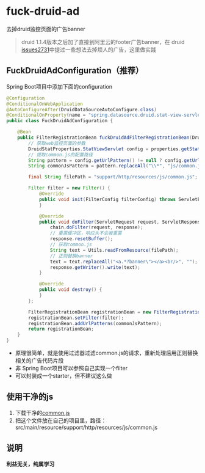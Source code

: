 # fuck-druid-ad
去掉druid监控页面的广告banner

> druid 1.1.4版本之后加了直接到阿里云的footer广告banner，在 druid [issues2731](https://github.com/alibaba/druid/issues/2731#issuecomment-428277842)中提过一些想法去掉烦人的广告，这里做实践

## FuckDruidAdConfiguration（推荐）

Spring Boot项目中添加下面的configuration

```java
@Configuration
@ConditionalOnWebApplication
@AutoConfigureAfter(DruidDataSourceAutoConfigure.class)
@ConditionalOnProperty(name = "spring.datasource.druid.stat-view-servlet.enabled", havingValue = "true", matchIfMissing = true)
public class FuckDruidAdConfiguration {

    @Bean
    public FilterRegistrationBean fuckDruidAdFilterRegistrationBean(DruidStatProperties properties) {
        // 获取web监控页面的参数
        DruidStatProperties.StatViewServlet config = properties.getStatViewServlet();
        // 提取common.js的配置路径
        String pattern = config.getUrlPattern() != null ? config.getUrlPattern() : "/druid/*";
        String commonJsPattern = pattern.replaceAll("\\*", "js/common.js");

        final String filePath = "support/http/resources/js/common.js";

        Filter filter = new Filter() {
            @Override
            public void init(FilterConfig filterConfig) throws ServletException {
            }

            @Override
            public void doFilter(ServletRequest request, ServletResponse response, FilterChain chain) throws IOException, ServletException {
                chain.doFilter(request, response);
                // 重置缓冲区，响应头不会被重置
                response.resetBuffer();
                // 获取common.js
                String text = Utils.readFromResource(filePath);
                // 正则替换banner
                text = text.replaceAll("<a.*?banner\"></a><br/>", "");
                response.getWriter().write(text);
            }

            @Override
            public void destroy() {
            }
        };

        FilterRegistrationBean registrationBean = new FilterRegistrationBean();
        registrationBean.setFilter(filter);
        registrationBean.addUrlPatterns(commonJsPattern);
        return registrationBean;
    }
}
```

- 原理很简单，就是使用过滤器过滤common.js的请求，重新处理后用正则替换相关的广告代码片段
- 非 Spring Boot项目可以参照自己实现一个filter
- 可以封装成一个starter，但不建议这么做

## 使用干净的js

1. 下载干净的[common.js](https://raw.githubusercontent.com/alibaba/druid/35ff7bafad6b5fdad6ed174e6bfbde8fa6396f46/src/main/resources/support/http/resources/js/common.js)
1. 把这个文件放在自己的项目里，路径：src/main/resource/support/http/resources/js/common.js

## 说明

**利益无关，纯属学习**

